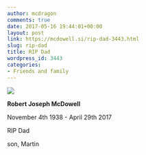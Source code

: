 ```yaml
---
author: mcdragon
comments: true
date: 2017-05-16 19:44:01+00:00
layout: post
link: https://mcdowell.si/rip-dad-3443.html
slug: rip-dad
title: RIP Dad
wordpress_id: 3443
categories:
- Friends and family
---
```


![](https://dwlcvfkt1l4wn.cloudfront.net/2017/05/20160113_090859-cropped.jpg)


**Robert Joseph McDowell**




November 4th 1938 - April 29th 2017




RIP Dad




son, Martin





